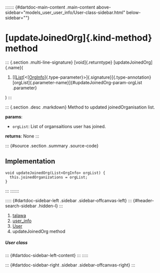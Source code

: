 ::::::: {#dartdoc-main-content .main-content above-sidebar="models_user_user_info/User-class-sidebar.html" below-sidebar=""}
<div>

# [updateJoinedOrg]{.kind-method} method

</div>

::: {.section .multi-line-signature}
[void]{.returntype} [updateJoinedOrg]{.name}(

1.  [[[List](https://api.flutter.dev/flutter/dart-core/List-class.html)[\<[[OrgInfo](../../models_organization_org_info/OrgInfo-class.html)]{.type-parameter}\>]{.signature}]{.type-annotation}
    [orgList]{.parameter-name}]{#updateJoinedOrg-param-orgList
    .parameter}

)
:::

::: {.section .desc .markdown}
Method to updated joinedOrganisation list.

**params**:

-   `orgList`: List of organsaitions user has joined.

**returns**: None
:::

::: {#source .section .summary .source-code}
## Implementation

``` language-dart
void updateJoinedOrg(List<OrgInfo> orgList) {
  this.joinedOrganizations = orgList;
}
```
:::
:::::::

::::: {#dartdoc-sidebar-left .sidebar .sidebar-offcanvas-left}
::: {#header-search-sidebar .hidden-l}
:::

1.  [talawa](../../index.html)
2.  [user_info](../../models_user_user_info/)
3.  [User](../../models_user_user_info/User-class.html)
4.  updateJoinedOrg method

##### User class

::: {#dartdoc-sidebar-left-content}
:::
:::::

::: {#dartdoc-sidebar-right .sidebar .sidebar-offcanvas-right}
:::
